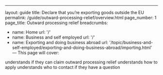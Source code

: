 ---
layout: guide
title: Declare that you’re exporting goods outside the EU
permalink: /guide/outward-processing-relief/overview.html
page_number: 1
page_title: Outward processing relief
breadcrumbs:
 - name: Home
   url: '/'
 - name: Business and self employed
   url: '/'
 - name: Exporting and doing business abroad
   url: '/topic/business-and-self-employed/exporting-and-doing-business-abroad/importing.html'   
—
This page will cover:

understands if they can claim outward processing relief
understands how to apply
understands who to contact if they have a question
